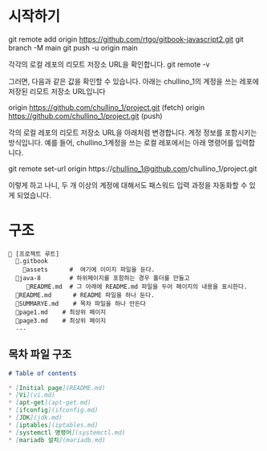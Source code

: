 # 시작하기

git remote add origin https://github.com/rtgo/gitbook-javascript2.git
git branch -M main
git push -u origin main



각각의 로컬 레포의 리모트 저장소 URL을 확인합니다.
git remote -v



그러면, 다음과 같은 값을 확인할 수 있습니다. 아래는 chullino_1의 계정을 쓰는 레포에 저장된 리모트 저장소 URL입니다



origin https://github.com/chullino_1/project.git (fetch)
origin https://github.com/chullino_1/project.git (push)


각의 로컬 레포의 리모트 저장소 URL을 아래처럼 변경합니다. 계정 정보를 포함시키는 방식입니다. 예를 들어, chullino_1계정을 쓰는 로컬 레포에서는 아래 명령어를 입력합니다.



git remote set-url origin https://chullino_1@github.com/chullino_1/project.git


이렇게 하고 나니, 두 개 이상의 계정에 대해서도 패스워드 입력 과정을 자동화할 수 있게 되었습니다.


# 구조 

```shell
📂 [프로젝트 루트]
  📂.gitbook
    📂assets      #  여기에 이미지 파일을 둔다.
  📂java-8        # 하위페이지를 포함하는 경우 폴더를 만들고
     📄README.md  # 그 아래에 README.md 파일을 두어 페이지의 내용을 표시한다.
  📄README.md      # README 파일을 하나 둔다. 
  📄SUMMARYE.md    # 목차 파일을 하나 만든다
  📄page1.md    # 최상위 페이지
  📄page3.md    # 최상위 페이지
  ... 
```


## 목차 파일 구조 

```markdown
# Table of contents

* [Initial page](README.md)
* [Vi](vi.md)
* [apt-get](apt-get.md)
* [ifconfig](ifconfig.md)
* [JDK](jdk.md)
* [iptables](iptables.md)
* [systemctl 명령어](systemctl.md)
* [mariadb 설치](mariadb.md)
```

